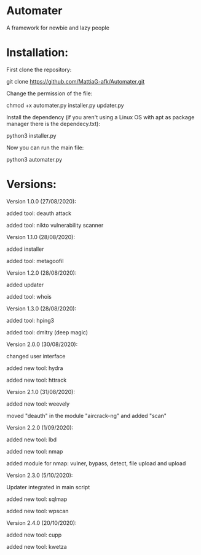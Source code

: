 # Automater
A framework for newbie and lazy people

# Installation:

First clone the repository:

git clone https://github.com/MattiaG-afk/Automater.git

Change the permission of the file:

chmod +x automater.py installer.py updater.py

Install the dependency (if you aren't using a Linux OS with apt as package manager there is the dependecy.txt):

python3 installer.py

Now you can run the main file:

python3 automater.py

# Versions:

Version 1.0.0 (27/08/2020):

  added tool: deauth attack
  
  added tool: nikto vulnerability scanner

Version 1.1.0 (28/08/2020):

  added installer
  
  added tool: metagoofil 
  
Version 1.2.0 (28/08/2020):

  added updater
  
  added tool: whois

Version 1.3.0 (28/08/2020):

  added tool: hping3
  
  added tool: dmitry (deep magic)
  
Version 2.0.0 (30/08/2020):

  changed user interface
  
  added new tool: hydra
  
  added new tool: httrack
  
Version 2.1.0 (31/08/2020):
  
  added new tool: weevely
  
  moved "deauth" in the module "aircrack-ng" and added "scan"

Version 2.2.0 (1/09/2020):
  
  added new tool: lbd
  
  added new tool: nmap
  
  added module for nmap: vulner, bypass, detect, file upload and upload

Version 2.3.0 (5/10/2020):

  Updater integrated in main script

  added new tool: sqlmap
  
  added new tool: wpscan

Version 2.4.0 (20/10/2020):
  
  added new tool: cupp
  
  added new tool: kwetza
